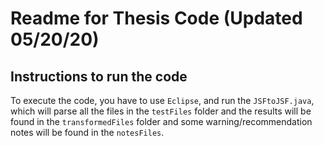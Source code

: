 # Readme for Thesis Code (Updated 05/20/20)
## Instructions to run the code
To execute the code, you have to use `Eclipse`, and run the `JSFtoJSF.java`, which will parse all the files in the `testFiles` folder and the results will be found in the `transformedFiles` folder and some warning/recommendation notes will be found in the `notesFiles`.
